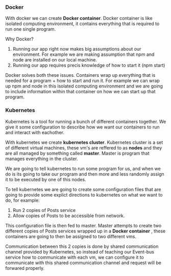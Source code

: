 ### Docker

With docker we can create **Docker container**. Docker container is like isolated computing environment, it contains everything that is required to run one single program.

Why Docker?

1. Running our app right now makes big assumptions about our environment. For example we are making assumption that npm and node are installed on our local machine.
2. Running our app requires precis knowledge of how to start it (npm start)

Docker solves both these issues. Containers wrap up everything that is needed for a program + how to start and run it.
For example we can wrap up npm and node in this isolated computing environment and we are going to include information within that container on how we can start up that program.

### Kubernetes

Kubernetes is a tool for running a bunch of different containers together. We give it some configuration to describe how we want our containers to run and interact with eachother.

With kubernetes we create **kubernetes cluster**. Kubernetes cluster is a set of different virtual machines, these vm's are reffered to as **nodes** and they are all managed by something called **master**. Master is program that manages everything in the cluster.

We are going to tell kubernetes to run some program for us, and when we do is its going to take our program and then more and less randomly assign it to be executed by one of this nodes.

To tell kubernetes we are going to create some configuration files that are going to provide some explict directions to kubernetes on what we want to do, for example:

1. Run 2 copies of Posts service
2. Allow copies of Posts to be accessible from network.

This configuration file is then fed to master. Master attempts to create two different copies of Posts services wrapped up in a **Docker container** , these containers are going to then be assigned to two different vms.

Communication between this 2 copies is done by shared communication channel provided by Kubernetes, so instead of teaching our Event-bus service how to communicate with each vm, we can configure it to communicate with this shared communication channel and request will be forwared properly.
